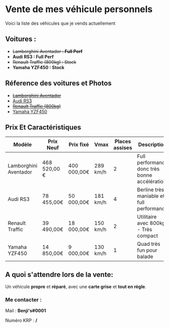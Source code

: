 
# Vente de mes véhicule personnels

Voici la liste des véhicules que je vends actuellement



## Voitures :

- ~~Lamborghini Aventador : __Full Perf__~~
- **Audi RS3 : __Full Perf__**
- ~~Renault Traffic (800kg) : Stock~~
- **Yamaha YZF450 : Stock**


## Réference des voitures et Photos
 - [~~Lamborghini Aventador~~](https://poupimimouneauto.wixsite.com/concesskrp/product-page/urus)
 - [Audi RS3](https://poupimimouneauto.wixsite.com/concesskrp/product-page/rs3)
 - [~~Renault Traffic (800kg)~~](https://poupimimouneauto.wixsite.com/concesskrp/product-page/traffic)
  - [Yamaha YZF450](https://poupimimouneauto.wixsite.com/concesskrp/product-page/yamaha-yz-450)

## Prix Et Caractéristiques


| Modèle               | Prix Neuf     | Prix fixé   | Vmax    | Places assises | Description                                 | Disponibilité |
|----------------------|---------------|-------------|---------|----------------|---------------------------------------------|---------------|
| Lamborghini Aventador| 468 520,00 € | 400 000,00€ | 289 km/h | 2              | Full performance donc très bonne accélération | ❌           |
| Audi RS3             | 78 455,00€    | 50 000,00€   | 181 km/h | 4              | Berline très maniable et full performance    | ✔️           |
| Renault Traffic      | 39 490,00€    | 18 000,00€   | 150 km/h | 2              | Utilitaire avec 800kg - Très compact        | ❌           |
| Yamaha YZF450        | 14 850,00€    | 9 000,00€    | 130 km/h | 1              | Quad très fun pour balade                    | ✔️           |




## A quoi s'attendre lors de la vente:
 
Un véhicule **propre** et **réparé**, avec une **carte grise** et **tout en règle**.

### Me contacter :
Mail : **Benji's#0001**

Numéro KRP : **/**
